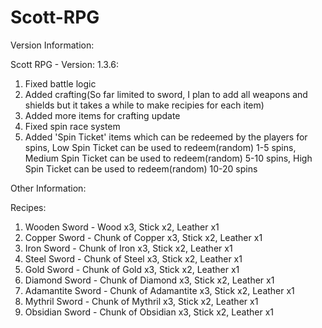 # Scott-RPG
Version Information: 

Scott RPG - Version: 1.3.6: 

1. Fixed battle logic
2. Added crafting(So far limited to sword, I plan to add all weapons and shields but it takes a while to make recipies for each item)
3. Added more items for crafting update
4. Fixed spin race system
5. Added 'Spin Ticket' items which can be redeemed by the players for spins, Low Spin Ticket can be used to redeem(random) 1-5 spins, Medium Spin Ticket can be used to redeem(random) 5-10 spins, High Spin Ticket can be used to redeem(random) 10-20 spins


Other Information: 

Recipes:
1. Wooden Sword - Wood x3, Stick x2, Leather x1
2. Copper Sword - Chunk of Copper x3, Stick x2, Leather x1
3. Iron Sword - Chunk of Iron x3, Stick x2, Leather x1
4. Steel Sword - Chunk of Steel x3, Stick x2, Leather x1
5. Gold Sword - Chunk of Gold x3, Stick x2, Leather x1
6. Diamond Sword - Chunk of Diamond x3, Stick x2, Leather x1
7. Adamantite Sword - Chunk of Adamantite x3, Stick x2, Leather x1
8. Mythril Sword - Chunk of Mythril x3, Stick x2, Leather x1
9. Obsidian Sword - Chunk of Obsidian x3, Stick x2, Leather x1
